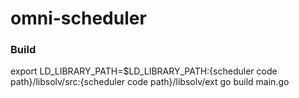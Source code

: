 # omni-scheduler

### Build
export LD_LIBRARY_PATH=$LD_LIBRARY_PATH:{scheduler code path}/libsolv/src:{scheduler code path}/libsolv/ext
go build main.go
